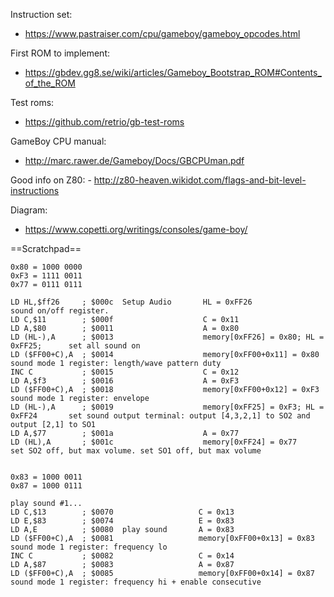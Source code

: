 Instruction set:
- https://www.pastraiser.com/cpu/gameboy/gameboy_opcodes.html

First ROM to implement:
- https://gbdev.gg8.se/wiki/articles/Gameboy_Bootstrap_ROM#Contents_of_the_ROM

Test roms:
- https://github.com/retrio/gb-test-roms

GameBoy CPU manual:
- http://marc.rawer.de/Gameboy/Docs/GBCPUman.pdf

Good info on Z80: - http://z80-heaven.wikidot.com/flags-and-bit-level-instructions

Diagram:
- https://www.copetti.org/writings/consoles/game-boy/

==Scratchpad==

```
0x80 = 1000 0000
0xF3 = 1111 0011
0x77 = 0111 0111

LD HL,$ff26		; $000c  Setup Audio       HL = 0xFF26            					sound on/off register. 
LD C,$11		; $000f					   C = 0x11
LD A,$80		; $0011                    A = 0x80
LD (HL-),A		; $0013                    memory[0xFF26] = 0x80; HL = 0xFF25;      set all sound on
LD ($FF00+C),A	; $0014                    memory[0xFF00+0x11] = 0x80               sound mode 1 register: length/wave pattern duty
INC C			; $0015                    C = 0x12
LD A,$f3		; $0016                    A = 0xF3
LD ($FF00+C),A	; $0018                    memory[0xFF00+0x12] = 0xF3               sound mode 1 register: envelope
LD (HL-),A		; $0019                    memory[0xFF25] = 0xF3; HL = 0xFF24       set sound output terminal: output [4,3,2,1] to SO2 and output [2,1] to SO1
LD A,$77		; $001a                    A = 0x77
LD (HL),A		; $001c                    memory[0xFF24] = 0x77                    set SO2 off, but max volume. set SO1 off, but max volume


0x83 = 1000 0011
0x87 = 1000 0111

play sound #1...
LD C,$13		; $0070					  C = 0x13
LD E,$83		; $0074					  E = 0x83
LD A,E			; $0080  play sound		  A = 0x83
LD ($FF00+C),A	; $0081            	      memory[0xFF00+0x13] = 0x83			    sound mode 1 register: frequency lo		    
INC C			; $0082					  C = 0x14
LD A,$87		; $0083					  A = 0x87
LD ($FF00+C),A	; $0085					  memory[0xFF00+0x14] = 0x87				sound mode 1 register: frequency hi + enable consecutive

```